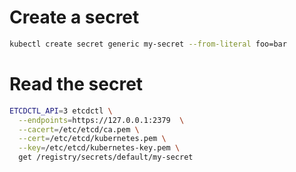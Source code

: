 # Create a secret

```bash
kubectl create secret generic my-secret --from-literal foo=bar
```

# Read the secret

```bash
ETCDCTL_API=3 etcdctl \
  --endpoints=https://127.0.0.1:2379  \
  --cacert=/etc/etcd/ca.pem \
  --cert=/etc/etcd/kubernetes.pem \
  --key=/etc/etcd/kubernetes-key.pem \
  get /registry/secrets/default/my-secret
```
